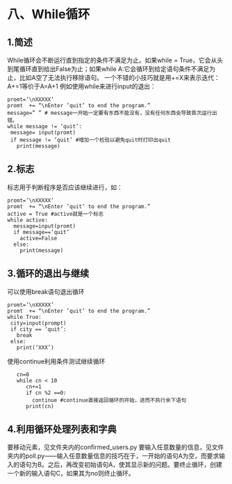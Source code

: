 # 八、While循环
## 1.简述
While循环会不断运行直到指定的条件不满足为止。如果while = True，它会从头到尾循环直到给出False为止；如果while A:它会循环到给定语句条件不满足为止，比如A空了无法执行移除语句。
一个不错的小技巧就是用+=X来表示迭代：A+=1等价于A=A+1
例如使用while来进行input的退出：
 ```
promt=’\nXXXXX’
promt  += “\nEnter ’quit’ to end the program.”
message=” ” # message一开始一定要有东西不能没有，没有任何东西会导致首次运行出错。
while message != ‘quit’:
  message= input(promt)
  if message != ‘quit’ #增加一个检验以避免quit时打印出quit
    print(message)
 ```
## 2.标志
标志用于判断程序是否应该继续进行，如：
 ```
promt=’\nXXXXX’
promt  += “\nEnter ’quit’ to end the program.”
active = True #active就是一个标志
while active:
   message=input(promt)
   if message==’quit’
     active=False
   else:
     print(message)
 ```
## 3.循环的退出与继续
可以使用break语句退出循环
 ```
promt=’\nXXXXX’
promt  += “\nEnter ’quit’ to end the program.”
while True:
  city=input(prompt)
  if city == ‘quit’:
    break
  else:
    print(‘XXX’)
 ```
使用continue利用条件测试继续循环
 ```
    cn=0
    while cn < 10
       cn+=1
       if cn %2 ==0:
         continue #continue直接返回循环的开始，进而不执行余下语句
       print(cn)
 ```
## 4.利用循环处理列表和字典
要移动元素，见文件夹内的confirmed_users.py
要输入任意数量的信息，见文件夹内的poll.py——输入任意数量信息的技巧在于，一开始的语句A为空，而要求输入的语句为B。之后，再改变初始语句A，使其显示新的问题。要终止循环，创建一个新的输入语句C，如果其为no则终止循环。
